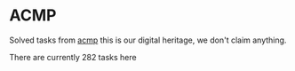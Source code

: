 # ACMP

Solved tasks from [acmp](https://acmp.ru/index.asp?main=tasks) this is our digital heritage, we don't claim anything.

There are currently 282 tasks here
